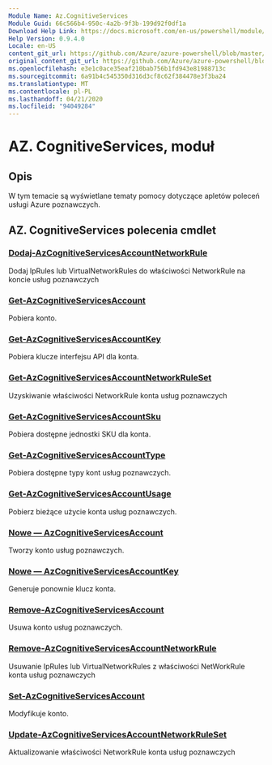 ```yaml
---
Module Name: Az.CognitiveServices
Module Guid: 66c566b4-950c-4a2b-9f3b-199d92f0df1a
Download Help Link: https://docs.microsoft.com/en-us/powershell/module/az.cognitiveservices
Help Version: 0.9.4.0
Locale: en-US
content_git_url: https://github.com/Azure/azure-powershell/blob/master/src/CognitiveServices/CognitiveServices/help/Az.CognitiveServices.md
original_content_git_url: https://github.com/Azure/azure-powershell/blob/master/src/CognitiveServices/CognitiveServices/help/Az.CognitiveServices.md
ms.openlocfilehash: e3e1c0ace35eaf210bab756b1fd943e81988713c
ms.sourcegitcommit: 6a91b4c545350d316d3cf8c62f384478e3f3ba24
ms.translationtype: MT
ms.contentlocale: pl-PL
ms.lasthandoff: 04/21/2020
ms.locfileid: "94049284"
---
```

# AZ. CognitiveServices, moduł
## Opis
W tym temacie są wyświetlane tematy pomocy dotyczące apletów poleceń usługi Azure poznawczych.

## AZ. CognitiveServices polecenia cmdlet
### [Dodaj-AzCognitiveServicesAccountNetworkRule](Add-AzCognitiveServicesAccountNetworkRule.md)
Dodaj IpRules lub VirtualNetworkRules do właściwości NetworkRule na koncie usług poznawczych

### [Get-AzCognitiveServicesAccount](Get-AzCognitiveServicesAccount.md)
Pobiera konto.

### [Get-AzCognitiveServicesAccountKey](Get-AzCognitiveServicesAccountKey.md)
Pobiera klucze interfejsu API dla konta.

### [Get-AzCognitiveServicesAccountNetworkRuleSet](Get-AzCognitiveServicesAccountNetworkRuleSet.md)
Uzyskiwanie właściwości NetworkRule konta usług poznawczych

### [Get-AzCognitiveServicesAccountSku](Get-AzCognitiveServicesAccountSku.md)
Pobiera dostępne jednostki SKU dla konta.

### [Get-AzCognitiveServicesAccountType](Get-AzCognitiveServicesAccountType.md)
Pobiera dostępne typy kont usług poznawczych.

### [Get-AzCognitiveServicesAccountUsage](Get-AzCognitiveServicesAccountUsage.md)
Pobierz bieżące użycie konta usług poznawczych.

### [Nowe — AzCognitiveServicesAccount](New-AzCognitiveServicesAccount.md)
Tworzy konto usług poznawczych.

### [Nowe — AzCognitiveServicesAccountKey](New-AzCognitiveServicesAccountKey.md)
Generuje ponownie klucz konta.

### [Remove-AzCognitiveServicesAccount](Remove-AzCognitiveServicesAccount.md)
Usuwa konto usług poznawczych.

### [Remove-AzCognitiveServicesAccountNetworkRule](Remove-AzCognitiveServicesAccountNetworkRule.md)
Usuwanie IpRules lub VirtualNetworkRules z właściwości NetWorkRule konta usług poznawczych

### [Set-AzCognitiveServicesAccount](Set-AzCognitiveServicesAccount.md)
Modyfikuje konto.

### [Update-AzCognitiveServicesAccountNetworkRuleSet](Update-AzCognitiveServicesAccountNetworkRuleSet.md)
Aktualizowanie właściwości NetworkRule konta usług poznawczych

